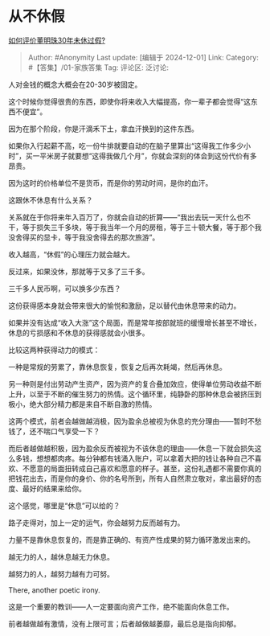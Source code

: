 # 从不休假
[如何评价董明珠30年未休过假?](https://www.zhihu.com/question/452573085/answer/45180622079)

> Author: #Anonymity
> Last update: [编辑于 2024-12-01]
> Link:
> Category: #【答集】/01-家族答集
> Tag:
> 评论区:
> 泛讨论:

人对金钱的概念大概会在20-30岁被固定。

这个时候你觉得很贵的东西，即使你将来收入大幅提高，你一辈子都会觉得“这东西不便宜”。

因为在那个阶段，你是汗滴禾下土，拿血汗换到的这件东西。

如果你入行起薪不高，吃一份牛排就要自动的在脑子里算出“这得我工作多少小时”，买一平米房子就要想“这得我做几个月”，你就会深刻的体会到这份代价有多昂贵。

因为这时的价格单位不是货币，而是你的劳动时间，是你的血汗。

这跟休不休息有什么关系？

关系就在于你将来年入百万了，你就会自动的折算——“我出去玩一天什么也不干，等于损失三千多块，等于我当年一个月的房租，等于三十顿大餐，等于那个我没舍得买的显卡，等于我没舍得去的那次旅游”。

收入越高，“休假”的心理压力就会越大。

反过来，如果没休，那就等于又多了三千多。

三千多人民币啊，可以换多少东西？

这份获得感本身就会带来很大的愉悦和激励，足以替代由休息带来的动力。

如果并没有达成“收入大涨”这个局面，而是常年按部就班的缓慢增长甚至不增长，休息的亏损感和不休息的获得感就会小很多。

比较这两种获得动力的模式：

一种是常规的劳累了，靠休息恢复，恢复之后再次耗竭，然后再休息。

另一种则是付出劳动产生资产，因为资产的复合叠加效应，使得单位劳动收益不断上升，以至于不断的催生努力的热情。这个循环里，纯静卧的那种休息会被挤压到极小，绝大部分精力都是来自不断自激的热情。

这两个模式，前者会越做越消极，因为盈余总被视为休息的充分理由——暂时不愁钱了，还不喘口气享受一下？

而后者越做越积极，因为盈余反而被视为不该休息的理由——休息一下就会损失这么多钱，想想都肉疼。每分钟都有钱涌入账户，可以拿着大把的钱让各种自己不喜欢、不愿意的局面扭转成自己喜欢和愿意的样子。甚至，这份礼遇都不需要你真的把钱花出去，而是你的身价、你的名号所到，所有人自然肃立敬对，拿出最好的态度、最好的结果来给你。

这个感觉，哪里是“休息”可以给的？

路子走得对，加上一定的运气，你会越努力反而越有力。

力量不是靠休息恢复的，而是靠正确的、有资产性成果的努力循环激发出来的。

越无力的人，越休息越无力休息。

越努力的人，越努力越有力可努。

There, another poetic irony.

这是一个重要的教训——人一定要面向资产工作，绝不能面向休息工作。

前者越做越有激情，没有上限可言；后者越做越萎靡，最后总是指向抑郁。
